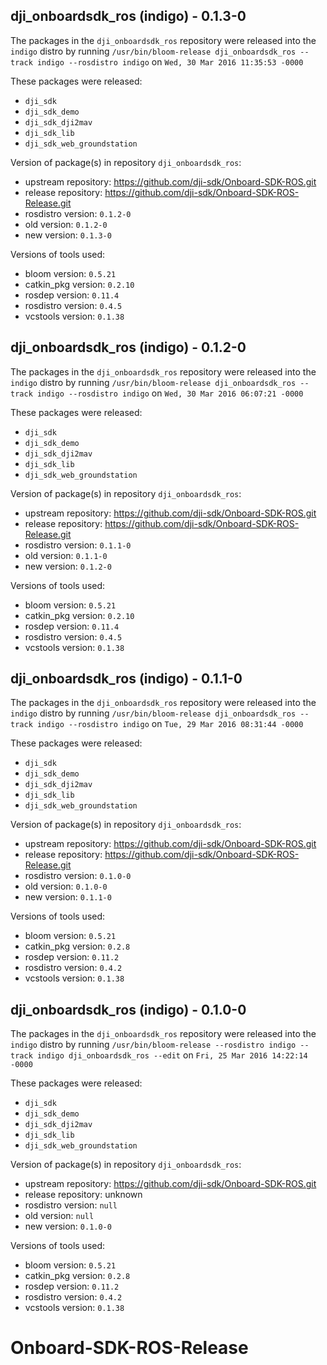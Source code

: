 ## dji_onboardsdk_ros (indigo) - 0.1.3-0

The packages in the `dji_onboardsdk_ros` repository were released into the `indigo` distro by running `/usr/bin/bloom-release dji_onboardsdk_ros --track indigo --rosdistro indigo` on `Wed, 30 Mar 2016 11:35:53 -0000`

These packages were released:
- `dji_sdk`
- `dji_sdk_demo`
- `dji_sdk_dji2mav`
- `dji_sdk_lib`
- `dji_sdk_web_groundstation`

Version of package(s) in repository `dji_onboardsdk_ros`:

- upstream repository: https://github.com/dji-sdk/Onboard-SDK-ROS.git
- release repository: https://github.com/dji-sdk/Onboard-SDK-ROS-Release.git
- rosdistro version: `0.1.2-0`
- old version: `0.1.2-0`
- new version: `0.1.3-0`

Versions of tools used:

- bloom version: `0.5.21`
- catkin_pkg version: `0.2.10`
- rosdep version: `0.11.4`
- rosdistro version: `0.4.5`
- vcstools version: `0.1.38`


## dji_onboardsdk_ros (indigo) - 0.1.2-0

The packages in the `dji_onboardsdk_ros` repository were released into the `indigo` distro by running `/usr/bin/bloom-release dji_onboardsdk_ros --track indigo --rosdistro indigo` on `Wed, 30 Mar 2016 06:07:21 -0000`

These packages were released:
- `dji_sdk`
- `dji_sdk_demo`
- `dji_sdk_dji2mav`
- `dji_sdk_lib`
- `dji_sdk_web_groundstation`

Version of package(s) in repository `dji_onboardsdk_ros`:

- upstream repository: https://github.com/dji-sdk/Onboard-SDK-ROS.git
- release repository: https://github.com/dji-sdk/Onboard-SDK-ROS-Release.git
- rosdistro version: `0.1.1-0`
- old version: `0.1.1-0`
- new version: `0.1.2-0`

Versions of tools used:

- bloom version: `0.5.21`
- catkin_pkg version: `0.2.10`
- rosdep version: `0.11.4`
- rosdistro version: `0.4.5`
- vcstools version: `0.1.38`


## dji_onboardsdk_ros (indigo) - 0.1.1-0

The packages in the `dji_onboardsdk_ros` repository were released into the `indigo` distro by running `/usr/bin/bloom-release dji_onboardsdk_ros --track indigo --rosdistro indigo` on `Tue, 29 Mar 2016 08:31:44 -0000`

These packages were released:
- `dji_sdk`
- `dji_sdk_demo`
- `dji_sdk_dji2mav`
- `dji_sdk_lib`
- `dji_sdk_web_groundstation`

Version of package(s) in repository `dji_onboardsdk_ros`:

- upstream repository: https://github.com/dji-sdk/Onboard-SDK-ROS.git
- release repository: https://github.com/dji-sdk/Onboard-SDK-ROS-Release.git
- rosdistro version: `0.1.0-0`
- old version: `0.1.0-0`
- new version: `0.1.1-0`

Versions of tools used:

- bloom version: `0.5.21`
- catkin_pkg version: `0.2.8`
- rosdep version: `0.11.2`
- rosdistro version: `0.4.2`
- vcstools version: `0.1.38`


## dji_onboardsdk_ros (indigo) - 0.1.0-0

The packages in the `dji_onboardsdk_ros` repository were released into the `indigo` distro by running `/usr/bin/bloom-release --rosdistro indigo --track indigo dji_onboardsdk_ros --edit` on `Fri, 25 Mar 2016 14:22:14 -0000`

These packages were released:
- `dji_sdk`
- `dji_sdk_demo`
- `dji_sdk_dji2mav`
- `dji_sdk_lib`
- `dji_sdk_web_groundstation`

Version of package(s) in repository `dji_onboardsdk_ros`:

- upstream repository: https://github.com/dji-sdk/Onboard-SDK-ROS.git
- release repository: unknown
- rosdistro version: `null`
- old version: `null`
- new version: `0.1.0-0`

Versions of tools used:

- bloom version: `0.5.21`
- catkin_pkg version: `0.2.8`
- rosdep version: `0.11.2`
- rosdistro version: `0.4.2`
- vcstools version: `0.1.38`


# Onboard-SDK-ROS-Release